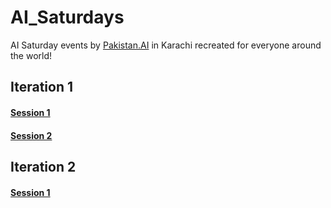 # AI_Saturdays
AI Saturday events by [Pakistan.AI](https://www.facebook.com/groups/1045006612234229/) in Karachi recreated for everyone around the world!

## Iteration 1
#### [Session 1](https://github.com/PakistanAI/AI_Saturdays/tree/master/session_1_iter_1)
#### [Session 2](https://github.com/PakistanAI/AI_Saturdays/tree/master/session_2_iter_1)

## Iteration 2
#### [Session 1](https://github.com/PakistanAI/AI_Saturdays/tree/master/session_2)
